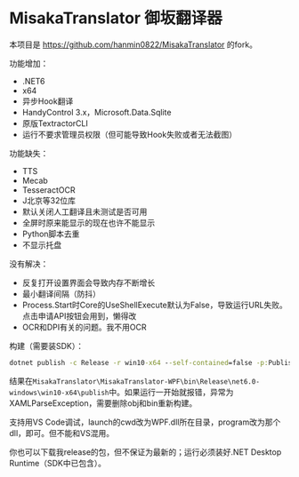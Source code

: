 # MisakaTranslator 御坂翻译器

本项目是 https://github.com/hanmin0822/MisakaTranslator 的fork。

功能增加：

* .NET6
* x64
* 异步Hook翻译
* HandyControl 3.x，Microsoft.Data.Sqlite
* 原版TextractorCLI
* 运行不要求管理员权限（但可能导致Hook失败或者无法截图）

功能缺失：

* TTS
* Mecab
* TesseractOCR
* J北京等32位库
* 默认关闭人工翻译且未测试是否可用
* 全屏时原来能显示的现在也许不能显示
* Python脚本去重
* 不显示托盘

没有解决：

* 反复打开设置界面会导致内存不断增长
* 最小翻译间隔（防抖）
* Process.Start时Core的UseShellExecute默认为False，导致运行URL失败。点击申请API按钮会用到，懒得改
* OCR和DPI有关的问题。我不用OCR

构建（需要装SDK）：

```cmd
dotnet publish -c Release -r win10-x64 --self-contained=false -p:PublishReadyToRun=true -p:DebugType=none -p:WarningLevel=0
```

结果在`MisakaTranslator\MisakaTranslator-WPF\bin\Release\net6.0-windows\win10-x64\publish`中。如果运行一开始就报错，异常为XAMLParseException，需要删除obj和bin重新构建。

支持用VS Code调试，launch的cwd改为WPF.dll所在目录，program改为那个dll，即可。但不能和VS混用。

你也可以下载我release的包，但不保证为最新的；运行必须装好.NET Desktop Runtime（SDK中已包含）。
